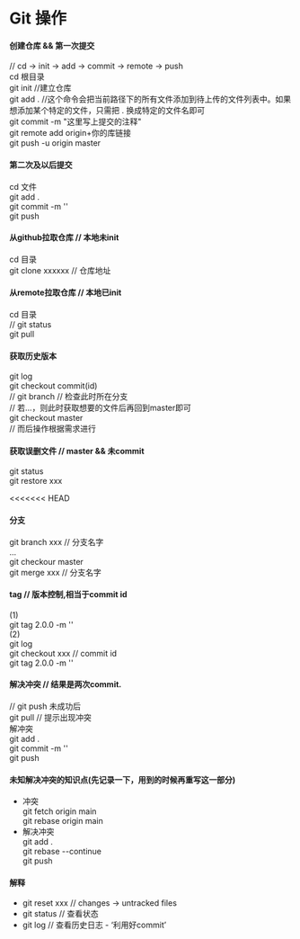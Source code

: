 # Git 操作

#### 创建仓库 && 第一次提交
// cd -> init -> add -> commit -> remote -> push  
cd 根目录  
git init  //建立仓库  
git add . //这个命令会把当前路径下的所有文件添加到待上传的文件列表中。如果想添加某个特定的文件，只需把 . 换成特定的文件名即可  
git commit -m "这里写上提交的注释"  
git remote add origin+你的库链接  
git push -u origin master  

#### 第二次及以后提交  

cd 文件  
git add .  
git commit -m ''  
git push   

#### 从github拉取仓库 // 本地未init  

cd 目录  
git clone xxxxxx // 仓库地址  

#### 从remote拉取仓库 // 本地已init  

cd 目录  
// git status  
git pull  

#### 获取历史版本  

git log  
git checkout commit(id)  
// git branch // 检查此时所在分支  
// 若...，则此时获取想要的文件后再回到master即可  
git checkout master  
// 而后操作根据需求进行  

#### 获取误删文件 // master && 未commit  
git status  
git restore xxx  

<<<<<<< HEAD
#### 分支  
git branch xxx // 分支名字  
...  
git checkour master  
git merge xxx // 分支名字  

#### tag // 版本控制,相当于commit id
(1)  
git tag 2.0.0 -m ''  
(2)  
git log  
git checkout xxx // commit id  
git tag 2.0.0 -m ''  

#### 解决冲突  // 结果是两次commit.  

// git push 未成功后  
git pull // 提示出现冲突  
解冲突  
git add .  
git commit -m ''  
git push  

#### 未知解决冲突的知识点(先记录一下，用到的时候再重写这一部分)  
- 冲突  
git fetch origin main  
git rebase origin main   
- 解决冲突  
git add .  
git rebase --continue  
git push  

#### 解释  
- git reset xxx // changes -> untracked files  
- git status // 查看状态  
- git log // 查看历史日志 - ‘利用好commit’  

